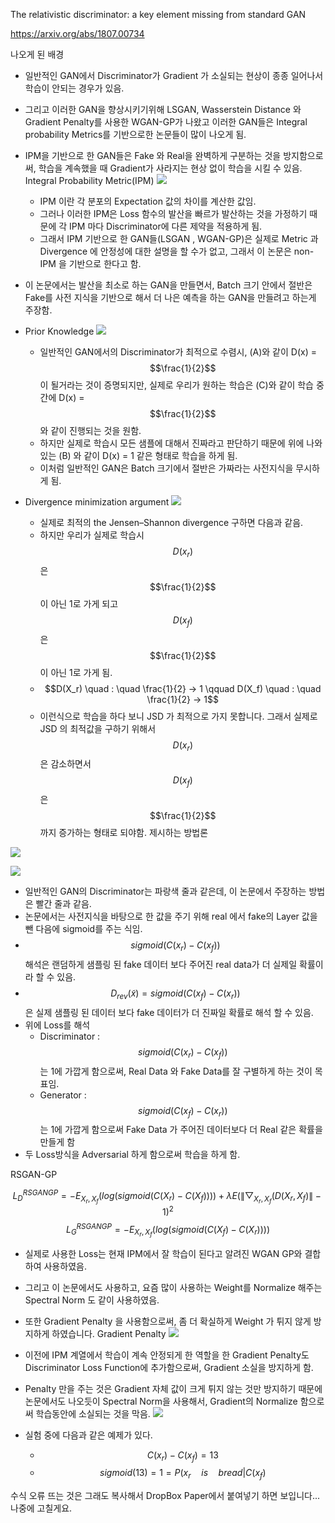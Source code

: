 

The relativistic discriminator: a key element missing from standard GAN

https://arxiv.org/abs/1807.00734

나오게 된 배경


- 일반적인 GAN에서 Discriminator가 Gradient 가 소실되는 현상이 종종 일어나서 학습이 안되는 경우가 있음.
-  그리고 이러한 GAN을 향상시키기위해  LSGAN,  Wasserstein Distance 와 Gradient Penalty를 사용한 WGAN-GP가 나왔고 이러한 GAN들은 Integral probability Metrics를 기반으로한 논문들이 많이 나오게 됨.
- IPM을 기반으로 한 GAN들은 Fake 와 Real을  완벽하게 구분하는 것을 방지함으로써,  학습을 계속했을 때 Gradient가 사라지는 현상 없이 학습을 시킬 수 있음.
Integral Probability Metric(IPM)
![](https://d2mxuefqeaa7sj.cloudfront.net/s_0012531039F0AD3752661E6F3072C4324AFC2C4CB907F1CB329B0BBD2A50EFD3_1551938831890_image.png)

  - IPM 이란  각 분포의 Expectation 값의 차이를 계산한 값임.
  - 그러나 이러한 IPM은 Loss 함수의 발산을 빠르가 발산하는 것을 가정하기 때문에 각 IPM 마다 Discriminator에 다른 제약을 적용하게 됨.
  - 그래서  IPM 기반으로 한 GAN들(LSGAN , WGAN-GP)은 실제로 Metric 과 Divergence 에 안정성에 대한 설명을 할 수가 없고, 그래서 이 논문은 non-IPM 을 기반으로 한다고 함.
- 이 논문에서는 발산을 최소로 하는 GAN을 만들면서, Batch 크기 안에서 절반은 Fake를 사전 지식을 기반으로 해서 더 나은 예측을 하는 GAN을 만들려고 하는게 주장함.
- Prior Knowledge
![](https://d2mxuefqeaa7sj.cloudfront.net/s_0012531039F0AD3752661E6F3072C4324AFC2C4CB907F1CB329B0BBD2A50EFD3_1551935170514_image.png)

  - 일반적인 GAN에서의 Discriminator가 최적으로 수렴시,  (A)와 같이 D(x) = $$\frac{1}{2}$$  이 될거라는 것이 증명되지만, 실제로 우리가 원하는 학습은 (C)와 같이 학습 중간에 D(x) = $$\frac{1}{2}$$ 와 같이 진행되는 것을 원함.
  - 하지만 실제로 학습시 모든 샘플에 대해서 진짜라고 판단하기 때문에 위에 나와 있는 (B) 와 같이 D(x) = 1 같은 형태로 학습을 하게 됨.
  - 이처럼 일반적인 GAN은 Batch 크기에서 절반은 가짜라는 사전지식을 무시하게 됨.
- Divergence minimization argument
![](https://d2mxuefqeaa7sj.cloudfront.net/s_0012531039F0AD3752661E6F3072C4324AFC2C4CB907F1CB329B0BBD2A50EFD3_1551935678499_image.png)

  - 실제로 최적의 the Jensen–Shannon divergence 구하면 다음과 같음.
  - 하지만 우리가 실제로 학습시 $$D(x_r)$$ 은 $$\frac{1}{2}$$ 이 아닌 1로 가게 되고 $$D(x_f)$$ 은 $$\frac{1}{2}$$ 이 아닌 1로 가게 됨. 
  -  $$D(X_r) \quad : \quad   \frac{1}{2} -> 1  \qquad  D(X_f) \quad : \quad   \frac{1}{2} -> 1$$
  - 이런식으로 학습을 하다 보니 JSD 가 최적으로 가지 못합니다. 그래서 실제로 JSD 의 최적값을 구하기 위해서 $$D(x_r)$$은 감소하면서 $$D(x_f)$$ 은 $$\frac{1}{2}$$ 까지 증가하는 형태로 되야함.
제시하는 방법론


![](https://d2mxuefqeaa7sj.cloudfront.net/s_0012531039F0AD3752661E6F3072C4324AFC2C4CB907F1CB329B0BBD2A50EFD3_1551936416047_image.png)

![](https://d2mxuefqeaa7sj.cloudfront.net/s_0012531039F0AD3752661E6F3072C4324AFC2C4CB907F1CB329B0BBD2A50EFD3_1551936759506_image.png)

- 일반적인 GAN의 Discriminator는 파랑색 줄과 같은데, 이 논문에서 주장하는 방법은 빨간 줄과 같음.
- 논문에서는 사전지식을 바탕으로 한 값을 주기 위해 real 에서 fake의 Layer 값을 뺀 다음에 sigmoid를 주는 식임.
- $$sigmoid( C(x_r) - C(x_f))$$ 해석은 랜덤하게 샘플링 된 fake 데이터 보다 주어진 real data가 더 실제일 확률이라 할 수 있음.
- $$D_{rev}(\tilde x) = sigmoid( C(x_f) - C(x_r))$$ 은 실제 샘플링 된 데이터 보다 fake 데이터가 더 진짜일 확률로 해석 할 수 있음.
- 위에 Loss를 해석 
  -  Discriminator :  $$sigmoid( C(x_r) - C(x_f))$$ 는 1에 가깝게 함으로써, Real Data 와 Fake Data를 잘 구별하게 하는 것이 목표임.
  - Generator : $$sigmoid( C(x_f) - C(x_r))$$ 는 1에 가깝게 함으로써 Fake Data 가 주어진 데이터보다 더 Real 같은 확률을 만들게 함
- 두 Loss방식을 Adversarial 하게 함으로써 학습을 하게 함.


RSGAN-GP

$$L_D^{RSGAN GP} = - E_{X_r ,X_f}( log( sigmoid( C(X_r) - C(X_f)))) + \lambda E( \lVert \bigtriangledown_{X_r, X_f}(  D(X_r, X_f)\rVert - 1)^2$$
$$L_G^{RSGAN GP} = - E_{X_r ,X_f}( log( sigmoid( C(X_f) - C(X_r))))$$


- 실제로 사용한 Loss는 현재 IPM에서 잘 학습이 된다고 알려진 WGAN GP와 결합하여 사용하였음.
- 그리고 이 논문에서도 사용하고, 요즘 많이 사용하는 Weight를 Normalize 해주는 Spectral Norm 도 같이 사용하였음.
- 또한 Gradient Penalty 을 사용함으로써,  좀 더 확실하게 Weight 가 튀지 않게 방지하게 하였습니다.
Gradient Penalty
![](https://d2mxuefqeaa7sj.cloudfront.net/s_0012531039F0AD3752661E6F3072C4324AFC2C4CB907F1CB329B0BBD2A50EFD3_1551937208381_image.png)

- 이전에 IPM 계열에서 학습이 계속 안정되게 한 역할을 한 Gradient Penalty도 Discriminator Loss Function에  추가함으로써, Gradient 소실을 방지하게 함. 
- Penalty 만을 주는 것은 Gradient 자체 값이 크게 튀지 않는 것만 방지하기 때문에 논문에서도 나오듯이 Spectral Norm을 사용해서,  Gradient의 Normalize 함으로써 학습동안에 소실되는 것을 막음.
![](https://d2mxuefqeaa7sj.cloudfront.net/s_0012531039F0AD3752661E6F3072C4324AFC2C4CB907F1CB329B0BBD2A50EFD3_1551954569164_image.png)

- 실험 중에 다음과 같은 예제가 있다.
  - $$C(x_r) - C(x_f) = 13$$
  - $$sigmoid(13) =  1 = P( x_r \quad is \quad bread | C(x_f)$$


수식 오류 뜨는 것은 그래도 복사해서 DropBox Paper에서 붙여넣기 하면 보입니다... 나중에 고칠게요.
